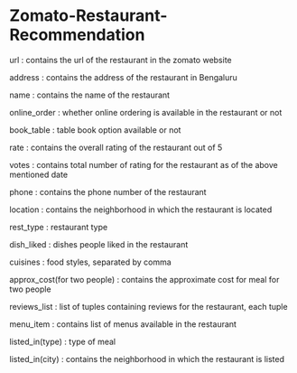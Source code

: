 # Zomato-Restaurant-Recommendation
url : contains the url of the restaurant in the zomato website

address : contains the address of the restaurant in Bengaluru

name : contains the name of the restaurant

online_order : whether online ordering is available in the restaurant or not

book_table : table book option available or not

rate : contains the overall rating of the restaurant out of 5

votes : contains total number of rating for the restaurant as of the above mentioned date

phone : contains the phone number of the restaurant

location : contains the neighborhood in which the restaurant is located

rest_type : restaurant type

dish_liked : dishes people liked in the restaurant

cuisines : food styles, separated by comma

approx_cost(for two people) : contains the approximate cost for meal for two people

reviews_list : list of tuples containing reviews for the restaurant, each tuple

menu_item : contains list of menus available in the restaurant

listed_in(type) : type of meal

listed_in(city) : contains the neighborhood in which the restaurant is listed
